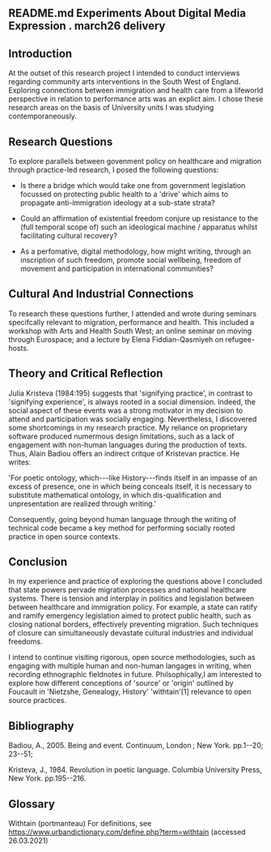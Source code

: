 
README.md Experiments About Digital Media Expression . march26 delivery 
-----------------------------------------------------------------------



Introduction
------------

At the outset of this research project I intended to conduct interviews regarding community arts interventions in the South West of England. Exploring connections between immigration and health care from a lifeworld perspective in relation to performance arts was an explict aim. I chose these research areas on the basis of University units I was studying contemporaneously.



Research Questions
------------------

To explore parallels between govenment policy on healthcare and migration through practice-led research, I posed the following questions:

- Is there a bridge which would take one from government legislation focussed on protecting public health to a 'drive' which aims to propagate anti-immigration ideology at a sub-state strata?

- Could an affirmation of existential freedom conjure up resistance to the (full temporal scope of) such an ideological machine / apparatus whilst facilitating cultural recovery?

-  As a perfomative, digital methodology, how might writing, through an inscription of such freedom, promote social wellbeing, freedom of movement and participation in international communities? 



Cultural And Industrial Connections
-----------------------------------

To research these questions further, I attended and wrote during seminars specifcally relevant to migration, performance and health. This included a workshop with Arts and Health South West; an online seminar on moving through Eurospace; and a lecture by Elena Fiddian-Qasmiyeh on refugee-hosts.



Theory and Critical Reflection
------------------------------

Julia Kristeva (1984:195) suggests that 'signifying practice', in contrast to 'signifying experience', is always rooted in a social dimension. Indeed, the social aspect of these events was a strong motivator in my decision to attend and participation was socially engaging. Nevertheless, I discovered some shortcomings in my research practice. My reliance on proprietary software produced numermous design limitations, such as a lack of engagement with non-human languages during the production of texts. Thus, Alain Badiou offers an indirect critque of Kristevan practice. He writes:

'For poetic ontology, which---like History---finds itself in an impasse of an excess of presence, one in which being conceals itself, it is necessary to substitute mathematical ontology, in which dis-qualification and unpresentation are realized through writing.'


Consequently, going beyond human language through the writing of technical code became a key method for performing socially rooted practice in open source contexts.



Conclusion
----------

In my experience and practice of exploring the questions above I concluded that state powers pervade migration processes and national healthcare systems. There is tension and interplay in politics and legislation between between healthcare and immigration policy. For example, a state can ratify and ramify emergency legislation aimed to protect public health, such as closing national borders, effectively preventing migration. Such techniques of closure can simultaneously devastate cultural industries and individual freedoms.

I intend to continue visiting rigorous, open source methodologies, such as engaging with multiple human and non-human langages in writing, when recording ethnographic fieldnotes in future. Philsophically,I am interested to explore how different conceptions of 'source' or 'origin' outlined by Foucault in 'Nietzshe, Genealogy, History' 'withtain'[1] relevance to open source practices.



Bibliography
------------

Badiou, A., 2005. Being and event. Continuum, London ; New York. pp.1--20; 23--51;

Kristeva, J., 1984. Revolution in poetic language. Columbia University Press, New York. pp.195--216.



Glossary
--------

Withtain (portmanteau)
	 For definitions, see https://www.urbandictionary.com/define.php?term=withtain (accessed 26.03.2021)
